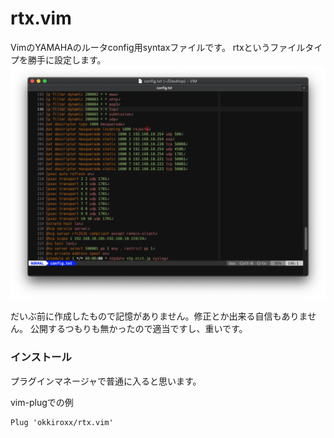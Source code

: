 # rtx.vim
VimのYAMAHAのルータconfig用syntaxファイルです。
rtxというファイルタイプを勝手に設定します。
![Screenshot](https://github.com/okkiroxx/rtx.vim/blob/main/images/screenshot.png)

だいぶ前に作成したもので記憶がありません。修正とか出来る自信もありません。
公開するつもりも無かったので適当ですし、重いです。

### インストール
プラグインマネージャで普通に入ると思います。

vim-plugでの例
```
Plug 'okkiroxx/rtx.vim'

```
